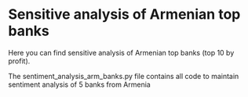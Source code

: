 # Sensitive analysis of Armenian top banks

Here you can find sensitive analysis of Armenian top banks (top 10 by profit).

The sentiment_analysis_arm_banks.py file contains all code to maintain sentiment analysis of 5 banks from Armenia

